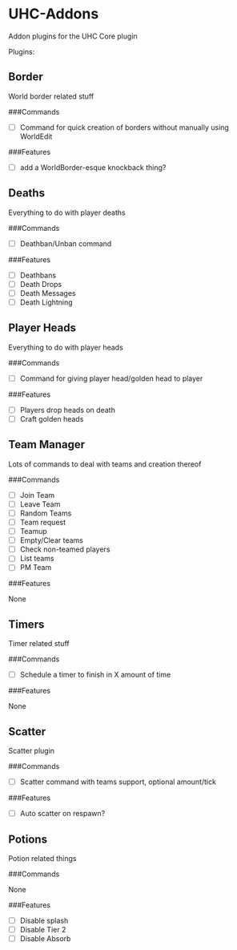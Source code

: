 UHC-Addons
==========

Addon plugins for the UHC Core plugin

Plugins:

Border
------

World border related stuff

###Commands

- [ ] Command for quick creation of borders without manually using WorldEdit

###Features

- [ ] add a WorldBorder-esque knockback thing?

Deaths
------

Everything to do with player deaths

###Commands

- [ ] Deathban/Unban command

###Features

- [ ] Deathbans
- [ ] Death Drops
- [ ] Death Messages
- [ ] Death Lightning

Player Heads
------------

Everything to do with player heads

###Commands

- [ ] Command for giving player head/golden head to player

###Features

- [ ] Players drop heads on death
- [ ] Craft golden heads

Team Manager
------------

Lots of commands to deal with teams and creation thereof

###Commands

- [ ] Join Team
- [ ] Leave Team
- [ ] Random Teams
- [ ] Team request
- [ ] Teamup
- [ ] Empty/Clear teams
- [ ] Check non-teamed players
- [ ] List teams
- [ ] PM Team

###Features

None

Timers
------

Timer related stuff

###Commands

- [ ] Schedule a timer to finish in X amount of time

###Features

None

Scatter
-------

Scatter plugin

###Commands

- [ ] Scatter command with teams support, optional amount/tick

###Features

- [ ] Auto scatter on respawn?

Potions
-------

Potion related things

###Commands

None

###Features

- [ ] Disable splash
- [ ] Disable Tier 2
- [ ] Disable Absorb

